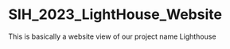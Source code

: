 <h1>SIH_2023_LightHouse_Website</h1>
This is basically a website view of our project name Lighthouse
